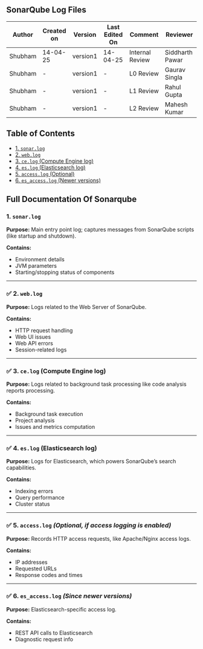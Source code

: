 ## SonarQube Log Files

| Author  | Created on | Version   | Last Edited On | Comment  | Reviewer |
|---------|------------|-----------|----------------|-------------------|---------------|
| Shubham | 14-04-25   |  version1| 14-04-25        | Internal Review    | Siddharth Pawar|
| Shubham | -   |  version1| -       | L0  Review  | Gaurav Singla |
| Shubham | -   |  version1| -      | L1  Review | Rahul Gupta |
| Shubham | -   |  version1| -      | L2  Review  | Mahesh Kumar|

##  Table of Contents

- [1. `sonar.log`](#1-sonarlog)
- [2. `web.log`](#2-weblog)
- [3. `ce.log` (Compute Engine log)](#3-celog-compute-engine-log)
- [4. `es.log` (Elasticsearch log)](#4-eslog-elasticsearch-log)
- [5. `access.log` (Optional)](#5-accesslog-optional-if-access-logging-is-enabled)
- [6. `es_access.log` (Newer versions)](#6-es_accesslog-since-newer-versions)


## Full Documentation Of Sonarqube 

### 1. `sonar.log`
**Purpose:** Main entry point log; captures messages from SonarQube scripts (like startup and shutdown).

**Contains:**
- Environment details  
- JVM parameters  
- Starting/stopping status of components  

---

### ✅ 2. `web.log`
**Purpose:** Logs related to the Web Server of SonarQube.

**Contains:**
- HTTP request handling  
- Web UI issues  
- Web API errors  
- Session-related logs  

---

### ✅ 3. `ce.log` (Compute Engine log)
**Purpose:** Logs related to background task processing like code analysis reports processing.

**Contains:**
- Background task execution  
- Project analysis  
- Issues and metrics computation  

---

### ✅ 4. `es.log` (Elasticsearch log)
**Purpose:** Logs for Elasticsearch, which powers SonarQube’s search capabilities.

**Contains:**
- Indexing errors  
- Query performance  
- Cluster status  

---

### ✅ 5. `access.log` *(Optional, if access logging is enabled)*
**Purpose:** Records HTTP access requests, like Apache/Nginx access logs.

**Contains:**
- IP addresses  
- Requested URLs  
- Response codes and times  

---

### ✅ 6. `es_access.log` *(Since newer versions)*
**Purpose:** Elasticsearch-specific access log.

**Contains:**
- REST API calls to Elasticsearch  
- Diagnostic request info  
